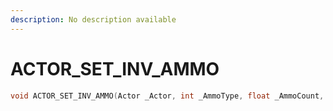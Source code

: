 ```yaml
---
description: No description available 
---
```


# ACTOR_SET_INV_AMMO

```cpp
void ACTOR_SET_INV_AMMO(Actor _Actor, int _AmmoType, float _AmmoCount, bool _Unk0);
```
